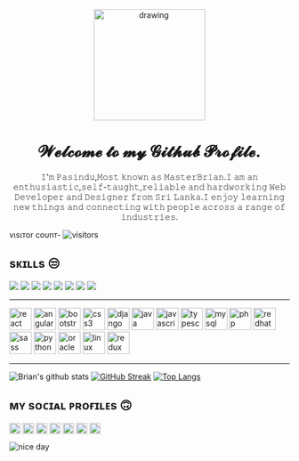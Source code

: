 <div align="center">
<img src="https://media2.giphy.com/media/f5YeCdZrPBTal4jTle/giphy.gif" alt="drawing" width="200"/>

# 𝓦𝓮𝓵𝓬𝓸𝓶𝓮 𝓽𝓸 𝓶𝔂 𝓖𝓲𝓽𝓱𝓾𝓫 𝓟𝓻𝓸𝓯𝓲𝓵𝓮.


𝙸'𝚖 𝙿𝚊𝚜𝚒𝚗𝚍𝚞,𝙼𝚘𝚜𝚝 𝚔𝚗𝚘𝚠𝚗 𝚊𝚜 𝙼𝚊𝚜𝚝𝚎𝚛𝙱𝚛𝟷𝚊𝚗.𝙸 𝚊𝚖 𝚊𝚗 𝚎𝚗𝚝𝚑𝚞𝚜𝚒𝚊𝚜𝚝𝚒𝚌,𝚜𝚎𝚕𝚏-𝚝𝚊𝚞𝚐𝚑𝚝,𝚛𝚎𝚕𝚒𝚊𝚋𝚕𝚎 𝚊𝚗𝚍 𝚑𝚊𝚛𝚍𝚠𝚘𝚛𝚔𝚒𝚗𝚐 𝚆𝚎𝚋 𝙳𝚎𝚟𝚎𝚕𝚘𝚙𝚎𝚛 𝚊𝚗𝚍 𝙳𝚎𝚜𝚒𝚐𝚗𝚎𝚛 𝚏𝚛𝚘𝚖 𝚂𝚛𝚒 𝙻𝚊𝚗𝚔𝚊.𝙸 𝚎𝚗𝚓𝚘𝚢 𝚕𝚎𝚊𝚛𝚗𝚒𝚗𝚐 𝚗𝚎𝚠 𝚝𝚑𝚒𝚗𝚐𝚜 𝚊𝚗𝚍 𝚌𝚘𝚗𝚗𝚎𝚌𝚝𝚒𝚗𝚐 𝚠𝚒𝚝𝚑 𝚙𝚎𝚘𝚙𝚕𝚎 𝚊𝚌𝚛𝚘𝚜𝚜 𝚊 𝚛𝚊𝚗𝚐𝚎 𝚘𝚏 𝚒𝚗𝚍𝚞𝚜𝚝𝚛𝚒𝚎𝚜.
</div>

<!--Icons-->

vιѕιтor coυnт-   ![visitors](https://visitor-badge.glitch.me/badge?page_id=MasterBrian99.MasterBrian99)





## sᴋɪʟʟs 😒
<img src="https://img.shields.io/badge/node.js%20-%2343853D.svg?&style=for-the-badge&logo=node.js&logoColor=white"/> <img src="https://img.shields.io/badge/react%20-%2300D9FF.svg?&style=for-the-badge&logo=react&logoColor=white"/>  <img src="https://img.shields.io/badge/tailwind-css%20-%231572B6.svg?&style=for-the-badge&logo=tailwind-css&logoColor=white"/>
<img src="https://img.shields.io/badge/python%20-%2314354C.svg?&style=for-the-badge&logo=python&logoColor=white"/>  <img src="https://img.shields.io/badge/docker%20-%230db7ed.svg?&style=for-the-badge&logo=docker&logoColor=white"/> <img src="https://img.shields.io/badge/git%20-%23F05033.svg?&style=for-the-badge&logo=git&logoColor=white"/>  <img src="https://img.shields.io/badge/github%20-%23121011.svg?&style=for-the-badge&logo=github&logoColor=white"/> <img src="https://img.shields.io/badge/azure%20-%230072C6.svg?&style=for-the-badge&logo=azure-devops&logoColor=white"/>

---
<p align="left"><img src="https://devicons.github.io/devicon/devicon.git/icons/react/react-original-wordmark.svg" alt="react" width="40" height="40"/> <img src="https://devicons.github.io/devicon/devicon.git/icons/angularjs/angularjs-original.svg" alt="angularjs" width="40" height="40"/> <img src="https://devicons.github.io/devicon/devicon.git/icons/bootstrap/bootstrap-plain.svg" alt="bootstrap" width="40" height="40"/> <img src="https://devicons.github.io/devicon/devicon.git/icons/css3/css3-original-wordmark.svg" alt="css3" width="40" height="40"/> <img src="https://devicons.github.io/devicon/devicon.git/icons/django/django-original.svg" alt="django" width="40" height="40"/> <img src="https://devicons.github.io/devicon/devicon.git/icons/java/java-original-wordmark.svg" alt="java" width="40" height="40"/> <img src="https://devicons.github.io/devicon/devicon.git/icons/javascript/javascript-original.svg" alt="javascript" width="40" height="40"/> <img src="https://devicons.github.io/devicon/devicon.git/icons/typescript/typescript-original.svg" alt="typescript" width="40" height="40"/> <img src="https://devicons.github.io/devicon/devicon.git/icons/mysql/mysql-original-wordmark.svg" alt="mysql" width="40" height="40"/> <img src="https://devicons.github.io/devicon/devicon.git/icons/php/php-original.svg" alt="php" width="40" height="40"/> <img src="https://devicons.github.io/devicon/devicon.git/icons/redhat/redhat-original-wordmark.svg" alt="redhat" width="40" height="40"/> <img src="https://devicons.github.io/devicon/devicon.git/icons/sass/sass-original.svg" alt="sass" width="40" height="40"/> <img src="https://devicons.github.io/devicon/devicon.git/icons/python/python-original-wordmark.svg" alt="python" width="40" height="40"/> <img src="https://devicons.github.io/devicon/devicon.git/icons/oracle/oracle-original.svg" alt="oracle" width="40" height="40"/> <img src="https://devicons.github.io/devicon/devicon.git/icons/linux/linux-original.svg" alt="linux" width="40" height="40"/> <img src="https://devicons.github.io/devicon/devicon.git/icons/redux/redux-original.svg" alt="redux" width="40" height="40"/></p>

---
![Brian's github stats](https://github-readme-stats.vercel.app/api?username=MasterBrian99&show_icons=true&theme=blue-green) [![GitHub Streak](https://github-readme-streak-stats.herokuapp.com/?user=MasterBrian99&theme=tokyonight)](https://github.com/DenverCoder1/github-readme-streak-stats)
[![Top Langs](https://github-readme-stats.vercel.app/api/top-langs/?username=MasterBrian99)](https://github.com/anuraghazra/github-readme-stats)

## ᴍʏ sᴏᴄɪᴀʟ ᴘʀᴏғɪʟᴇs 🙃

<p align="LEFT">
<a href="https://codepen.io/masterbrian99" target="blank"><img align="center" src="https://cdn.jsdelivr.net/npm/simple-icons@3.0.1/icons/codepen.svg" alt="masterbrian99" height="20" width="20" /></a>
<a href="https://dev.to/masterbrian99" target="blank"><img align="center" src="https://cdn.jsdelivr.net/npm/simple-icons@3.0.1/icons/dev-dot-to.svg" alt="masterbrian99" height="20" width="20" /></a>
<a href="https://twitter.com/master_br1an" target="blank"><img align="center" src="https://cdn.jsdelivr.net/npm/simple-icons@3.0.1/icons/twitter.svg" alt="master_br1an" height="20" width="20" /></a>
<a href="https://stackoverflow.com/users/9872524/masterbrian99" target="blank"><img align="center" src="https://cdn.jsdelivr.net/npm/simple-icons@3.0.1/icons/stackoverflow.svg" alt="9872524/masterbrian99" height="20" width="20" /></a>
<a href="https://fb.com/pasindu.pramodaya.94" target="blank"><img align="center" src="https://cdn.jsdelivr.net/npm/simple-icons@3.0.1/icons/facebook.svg" alt="pasindu.pramodaya.94" height="20" width="20" /></a>
<a href="https://instagram.com/master_br1an" target="blank"><img align="center" src="https://cdn.jsdelivr.net/npm/simple-icons@3.0.1/icons/instagram.svg" alt="master_br1an" height="20" width="20" /></a>
<a href="https://medium.com/@pasindudixon25" target="blank"><img align="center" src="https://cdn.jsdelivr.net/npm/simple-icons@3.0.1/icons/medium.svg" alt="@pasindudixon25" height="20" width="20" /></a>
</p>


![nice day](https://i.pinimg.com/originals/0c/ea/a2/0ceaa250a0d8142f300a87e5d104fbc2.gif)
